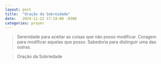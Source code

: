 ```yaml
---
layout: post
title:  "Oração da Sobreidade"
date:   2024-11-22 17:19:00 -0300
categories: prayer
---
```

>Serenidade para aceitar as coisas que não posso modificar. 
>Coragem para modificar aquelas que posso. 
>Sabedoria para distinguir uma das outras.

>Oração da Sobriedade